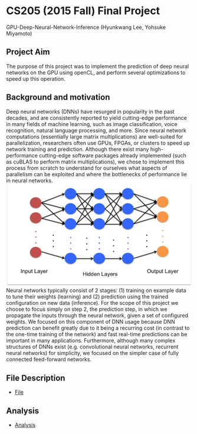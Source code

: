 # CS205 (2015 Fall) Final Project
GPU-Deep-Neural-Network-Inference
(Hyunkwang Lee, Yohsuke Miyamoto)

## Project Aim
The purpose of this project was to implement the prediction of deep neural networks on the GPU using openCL, and perform several optimizations to speed up this operation. 

## Background and motivation
Deep neural networks (DNNs) have resurged in popularity in the past decades, and are consistently reported to yield cutting-edge performance in many fields of machine learning, such as image classification, voice recognition, natural language processing, and more.  Since neural network computations (essentially large matrix multiplications) are well-suited for parallelization, researchers often use GPUs, FPGAs, or clusters to speed up network training and prediction. Although there exist many high-performance cutting-edge software packages already implemented (such as cuBLAS to perform matrix multiplications), we chose to implement this process from scratch to understand for ourselves what aspects of parallelism can be exploited and where the bottlenecks of performance lie in neural networks.
<img src="./Plots/DNN.png"/>
Neural networks typically consist of 2 stages: (1) training on example data to tune their weights (learning) and (2) prediction using the trained configuration on new data (inference). For the scope of this project we choose to focus simply on step 2, the prediction step, in which we propagate the inputs through the neural network, given a set of configured weights. We focused on this component of DNN usage because DNN prediction can benefit greatly due to it being a recurring cost (in contrast to the one-time training of the network) and fast real-time predictions can be important in many applications. Furthermore, although many complex structures of DNNs exist (e.g. convolutional neural networks, recurrent neural networks) for simplicity, we focused on the simpler case of fully connected feed-forward networks.

## File Description
- [File](https://github.com/ymiyamot/GPU-Deep-Neural-Network-Inference/tree/master/docs/FILE.md)

## Analysis
- [Analysis](https://github.com/ymiyamot/GPU-Deep-Neural-Network-Inference/tree/master/docs/ANALYSIS.md)
